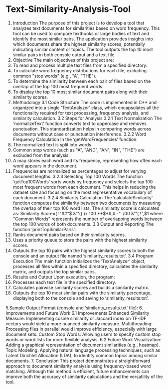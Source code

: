 # Text-Similarity-Analysis-Tool
1. Introduction
The purpose of this project is to develop a tool that analyzes text documents for similarities based on word frequency. This tool can be used to compare textbooks or large bodies of text and identify the most similar pairs. The application provides insights into which documents share the highest similarity scores, potentially indicating similar content or topics. The tool outputs the top 10 most similar pairs in both console output and a text file.
2. Objective
The main objectives of this project are:
1. To read and process multiple text files from a specified directory.
2. To calculate word frequency distributions for each file, excluding common "stop
words" (e.g., "A", "THE").
3. To determine the similarity between each pair of files based on the overlap of the
top 100 most frequent words.
4. To display the top 10 most similar document pairs along with their similarity
scores.
3. Methodology
3.1 Code Structure
The code is implemented in C++ and organized into a single ‘TextAnalyzer’ class, which encapsulates all the functionality required for text processing, frequency analysis, and similarity calculation.
3.2 Steps for Analysis
3.2.1 Text Normalization
The ‘normalizeText’ function converts text to uppercase and removes punctuation. This standardization helps in comparing words across documents without case or punctuation interference.
3.2.2 Word Frequency Calculation
In the ‘getWordFrequencies’ function:
1. The normalized text is split into words.
2. Common stop words (such as "A", "AND", "AN", "IN", "THE") are excluded from
the analysis.
3. A map stores each word and its frequency, representing how often each word appears
in the document.
4. Frequencies are normalized as percentages to adjust for varying document lengths.
3.2.3 Selecting Top 100 Words
The function ‘getTop100Words’ sorts words by frequency and selects the top 100 most frequent words from each document. This helps in reducing the dataset size and focusing on the most representative vocabulary of each document.
3.2.4 Similarity Calculation
The ‘calculateSimilarity’ function computes the similarity between two documents by measuring the overlap of their top 100 word lists. The similarity score is calculated as:
Similarity Score=( !"##"$ &"'() )x 100 *+$+#,# -". /00 &"'( !",$1
where "Common Words" represents the number of overlapping words between the top 100 words of both documents.
3.3 Output and Reporting
The function ‘printTopSimilarPairs’:
1. Ranks document pairs based on their similarity scores.
2. Uses a priority queue to store the pairs with the highest similarity scores.
3. Outputs the top 10 pairs with the highest similarity scores to both the console and an output file named ‘similarity_results.txt’.
3.4 Program Execution
The main function initializes the ‘TextAnalyzer’ object, processes all files within a specified directory, calculates the similarity matrix, and outputs the top similar pairs.
4. Results and Output
Upon execution, the program:
1. Processes each text file in the specified directory.
2. Calculates pairwise similarity scores and builds a similarity matrix.
3. Outputs the top 10 most similar pairs with the similarity percentage, displaying both to the console and saving to ‘similarity_results.txt’.
 
5.Sample Output Format (console and ‘similarity_results.txt’ file):
 6. Improvements and Future Work
6.1 Improvements
Enhanced Similarity Measure: Implementing cosine similarity or Jaccard index on TF-IDF vectors would yield a more nuanced similarity measure.
Multithreading: Processing files in parallel would improve efficiency, especially with large document sets.
Custom Stop Words: Allowing users to specify custom stop words or word lists for more flexible analysis.
6.2 Future Work
Visualization: Adding a graphical representation of document similarities (e.g., heatmap).
Topic Modeling: Applying natural language processing techniques, such as Latent Dirichlet Allocation (LDA), to identify common topics among similar documents.
7. Conclusion
This project demonstrates a straightforward approach to document similarity analysis using frequency-based word matching. Although this method is efficient, future enhancements can improve both the accuracy of similarity calculations and the versatility of the tool.
